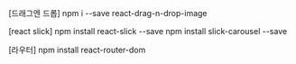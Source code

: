 [드래그엔 드롭]
npm i --save react-drag-n-drop-image

[react slick]
npm install react-slick --save
npm install slick-carousel --save

[라우터]
npm install react-router-dom
